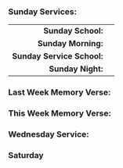 ### Sunday Services:
|                           |     |
| -------------------------:|:--- |
|        **Sunday School:** |     |
|       **Sunday Morning:** |     |
| **Sunday Service School:** |     |
|         **Sunday Night:** |     |
### Last Week Memory Verse:

### This Week Memory Verse:

### Wednesday Service:

### Saturday
 